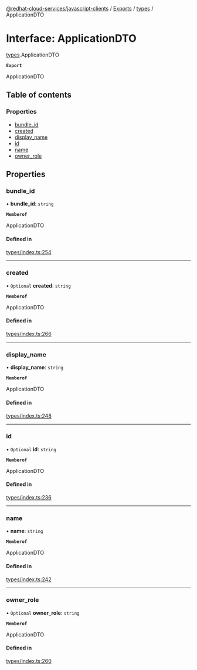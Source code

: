 [@redhat-cloud-services/javascript-clients](../README.md) / [Exports](../modules.md) / [types](../modules/types.md) / ApplicationDTO

# Interface: ApplicationDTO

[types](../modules/types.md).ApplicationDTO

**`Export`**

ApplicationDTO

## Table of contents

### Properties

- [bundle\_id](types.ApplicationDTO.md#bundle_id)
- [created](types.ApplicationDTO.md#created)
- [display\_name](types.ApplicationDTO.md#display_name)
- [id](types.ApplicationDTO.md#id)
- [name](types.ApplicationDTO.md#name)
- [owner\_role](types.ApplicationDTO.md#owner_role)

## Properties

### bundle\_id

• **bundle\_id**: `string`

**`Memberof`**

ApplicationDTO

#### Defined in

[types/index.ts:254](https://github.com/RedHatInsights/javascript-clients/blob/main/packages/integrations/types/index.ts#L254)

___

### created

• `Optional` **created**: `string`

**`Memberof`**

ApplicationDTO

#### Defined in

[types/index.ts:266](https://github.com/RedHatInsights/javascript-clients/blob/main/packages/integrations/types/index.ts#L266)

___

### display\_name

• **display\_name**: `string`

**`Memberof`**

ApplicationDTO

#### Defined in

[types/index.ts:248](https://github.com/RedHatInsights/javascript-clients/blob/main/packages/integrations/types/index.ts#L248)

___

### id

• `Optional` **id**: `string`

**`Memberof`**

ApplicationDTO

#### Defined in

[types/index.ts:236](https://github.com/RedHatInsights/javascript-clients/blob/main/packages/integrations/types/index.ts#L236)

___

### name

• **name**: `string`

**`Memberof`**

ApplicationDTO

#### Defined in

[types/index.ts:242](https://github.com/RedHatInsights/javascript-clients/blob/main/packages/integrations/types/index.ts#L242)

___

### owner\_role

• `Optional` **owner\_role**: `string`

**`Memberof`**

ApplicationDTO

#### Defined in

[types/index.ts:260](https://github.com/RedHatInsights/javascript-clients/blob/main/packages/integrations/types/index.ts#L260)
